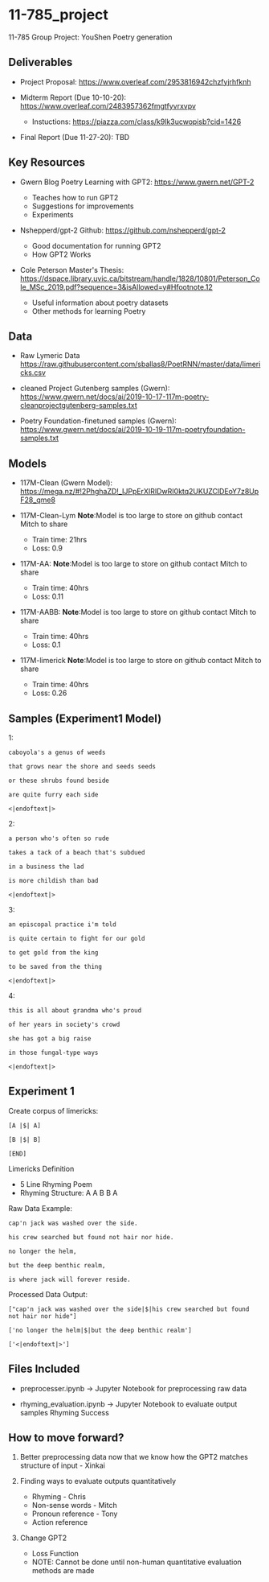 # 11-785_project
11-785 Group Project: YouShen Poetry generation

## Deliverables
* Project Proposal: https://www.overleaf.com/2953816942chzfyjrhfknh

* Midterm Report (Due 10-10-20): https://www.overleaf.com/2483957362fmgtfyvrxvpv
  - Instuctions: https://piazza.com/class/k9lk3ucwopisb?cid=1426

* Final Report (Due 11-27-20): TBD

## Key Resources
* Gwern Blog Poetry Learning with GPT2: https://www.gwern.net/GPT-2
  - Teaches how to run GPT2 
  - Suggestions for improvements
  - Experiments 

* Nshepperd/gpt-2 Github: https://github.com/nshepperd/gpt-2
  - Good documentation for running GPT2
  - How GPT2 Works

* Cole Peterson Master's Thesis: https://dspace.library.uvic.ca/bitstream/handle/1828/10801/Peterson_Cole_MSc_2019.pdf?sequence=3&isAllowed=y#Hfootnote.12
  - Useful information about poetry datasets
  - Other methods for learning Poetry 

## Data
* Raw Lymeric Data
https://raw.githubusercontent.com/sballas8/PoetRNN/master/data/limericks.csv

* cleaned Project Gutenberg samples (Gwern): https://www.gwern.net/docs/ai/2019-10-17-117m-poetry-cleanprojectgutenberg-samples.txt

* Poetry Foundation-finetuned samples (Gwern): https://www.gwern.net/docs/ai/2019-10-19-117m-poetryfoundation-samples.txt

## Models
* 117M-Clean (Gwern Model): https://mega.nz/#!2PhghaZD!_IJPpErXIRIDwRI0ktq2UKUZClDEoY7z8UpF28_qme8

* 117M-Clean-Lym **Note**:Model is too large to store on github contact Mitch to share
  - Train time: 21hrs
  - Loss: 0.9
  
* 117M-AA: **Note**:Model is too large to store on github contact Mitch to share
  - Train time: 40hrs
  - Loss: 0.11
  
* 117M-AABB: **Note**:Model is too large to store on github contact Mitch to share
  - Train time: 40hrs
  - Loss: 0.1
  
* 117M-limerick **Note**:Model is too large to store on github contact Mitch to share
  - Train time: 40hrs
  - Loss: 0.26
  
## Samples (Experiment1 Model) 
1:

    caboyola's a genus of weeds

    that grows near the shore and seeds seeds

    or these shrubs found beside

    are quite furry each side

    <|endoftext|>

2:

    a person who's often so rude

    takes a tack of a beach that's subdued

    in a business the lad

    is more childish than bad

    <|endoftext|>

3:

    an episcopal practice i'm told

    is quite certain to fight for our gold

    to get gold from the king

    to be saved from the thing

    <|endoftext|>

4:

    this is all about grandma who's proud

    of her years in society's crowd

    she has got a big raise

    in those fungal-type ways

    <|endoftext|>

## Experiment 1
Create corpus of limericks:
    
    [A |$| A]

    [B |$| B]

    [END]

Limericks Definition
* 5 Line Rhyming Poem
* Rhyming Structure: A A B B A

Raw Data Example:

    cap'n jack was washed over the side.

    his crew searched but found not hair nor hide.

    no longer the helm,

    but the deep benthic realm,

    is where jack will forever reside.

Processed Data Output:

    ["cap'n jack was washed over the side|$|his crew searched but found not hair nor hide"]

    ['no longer the helm|$|but the deep benthic realm']

    ['<|endoftext|>']

## Files Included
- preprocesser.ipynb -> Jupyter Notebook for preprocessing raw data

- rhyming_evaluation.ipynb -> Jupyter Notebook to evaluate output samples Rhyming Success


## How to move forward?

1. Better preprocessing data now that we know how the GPT2 matches structure of input - Xinkai

2. Finding ways to evaluate outputs quantitatively
    * Rhyming - Chris
    * Non-sense words - Mitch
    * Pronoun reference - Tony
    * Action reference

3. Change GPT2
    * Loss Function
    * NOTE: Cannot be done until non-human quantitative evaluation methods are made 
